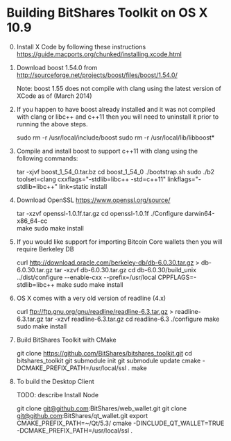 Building BitShares Toolkit on OS X 10.9
===============================

0) Install X Code by following these instructions https://guide.macports.org/chunked/installing.xcode.html

1) Download boost 1.54.0 from http://sourceforge.net/projects/boost/files/boost/1.54.0/
   
   Note: boost 1.55 does not compile with clang using the latest version of XCode as of (March 2014)

2) If you happen to have boost already installed and it was not compiled with clang or libc++ and c++11 then you will
 need to uninstall it prior to running the above steps.   

    sudo rm -r /usr/local/include/boost
    sudo rm -r /usr/local/lib/libboost*

3) Compile and install boost to support c++11 with clang using the following commands:

    tar -xjvf boost_1_54_0.tar.bz
    cd boost_1_54_0
    ./bootstrap.sh
    sudo ./b2 toolset=clang cxxflags="-stdlib=libc++ -std=c++11" linkflags="-stdlib=libc++" link=static install

4) Download OpenSSL  https://www.openssl.org/source/

    tar -xzvf openssl-1.0.1f.tar.gz
    cd openssl-1.0.1f
    ./Configure darwin64-x86_64-cc  
    make
    sudo make install

5) If you would like support for importing Bitcoin Core wallets then you will require Berkeley DB

    curl http://download.oracle.com/berkeley-db/db-6.0.30.tar.gz > db-6.0.30.tar.gz
    tar -xzvf db-6.0.30.tar.gz
    cd db-6.0.30/build_unix
    ../dist/configure --enable-cxx --prefix=/usr/local CPPFLAGS=-stdlib=libc++ 
    make
    sudo make install

6) OS X comes with a very old version of readline (4.x) 

    curl ftp://ftp.gnu.org/gnu/readline/readline-6.3.tar.gz > readline-6.3.tar.gz
    tar -xzvf readline-6.3.tar.gz
    cd readline-6.3
    ./configure
    make
    sudo make install

7) Build BitShares Toolkit with CMake

    git clone https://github.com/BitShares/bitshares_toolkit.git
    cd bitshares_toolkit
    git submodule init
    git submodule update
    cmake -DCMAKE_PREFIX_PATH=/usr/local/ssl .
    make

8) To build the Desktop Client

    TODO: describe Install Node

    git clone git@github.com:BitShares/web_wallet.git
    git clone git@github.com:BitShares/qt_wallet.git
    export CMAKE_PREFIX_PATH=~/Qt/5.3/
    cmake -DINCLUDE_QT_WALLET=TRUE -DCMAKE_PREFIX_PATH=/usr/local/ssl  .
